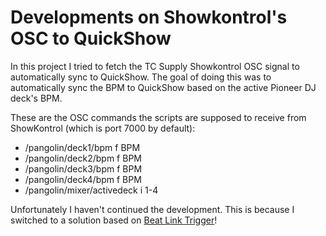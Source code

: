 # Developments on Showkontrol's OSC to QuickShow
In this project I tried to fetch the TC Supply Showkontrol OSC signal to automatically sync to QuickShow.
The goal of doing this was to automatically sync the BPM to QuickShow based on the active Pioneer DJ deck's BPM.

These are the OSC commands the scripts are supposed to receive from ShowKontrol (which is port 7000 by default):
- /pangolin/deck1/bpm f BPM
- /pangolin/deck2/bpm f BPM
- /pangolin/deck3/bpm f BPM
- /pangolin/deck4/bpm f BPM
- /pangolin/mixer/activedeck i 1-4

Unfortunately I haven't continued the development. This is because I switched to a solution based on [Beat Link Trigger](https://github.com/Deep-Symmetry/beat-link-trigger)!
